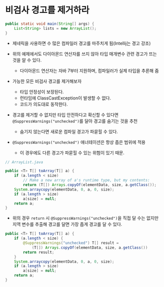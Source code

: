 # 비검사 경고를 제거하라

```java
public static void main(String[] args) {
    List<String> lists = new ArrayList();
}
```

- 제네릭을 사용하면 수 많은 컴파일러 경고를 마주치게 됨(Intellij는 경고 강조)
- 위의 예제에서도 다이아몬드 연산자를 쓰지 않아 타입 매개변수 관련 경고가 뜨는 것을 알 수 있다.
    - 다이아몬드 연산자는 자바 7부터 지원하며, 컴파일러가 실제 타입을 추론해 줌

- 가능한 모든 비검사 경고를 제거해보자
    - 타입 안정성이 보장된다.
    - 런타임에 ClassCastException이 발생할 수 없다.
    - 코드가 의도대로 동작한다.
- 경고를 제거할 수 없지만 타입 안전하다고 확신할 수 있다면 `@SuppressWarnings("unchecked")`를 달아 경고를 숨기는 것을 추천
    - 숨기지 않는다면 새로운 컴파일 경고가 파묻힐 수 있다.
- `@SuppressWarnings("unchecked")` 애너테이션은 항상 좁은 범위에 적용
    - 이 경우에도 다른 경고가 파묻힐 수 있는 위험이 있기 때문.

```java
// ArrayList.java

public <T> T[] toArray(T[] a) {
    if (a.length < size)
        // Make a new array of a's runtime type, but my contents:
        return (T[]) Arrays.copyOf(elementData, size, a.getClass());
    System.arraycopy(elementData, 0, a, 0, size);
    if (a.length > size)
        a[size] = null;
    return a;
}
```

- 위의 경우 `return` 시 `@SuppressWarnings("unchecked")`을 직접 달 수는 없지만 지역 변수를 추출해 경고를 달면 가장 좁게 경고를 달 수 있다.

```java
public <T> T[] toArray(T[] a) {
    if (a.length < size) {
        @SuppressWarnings("unchecked") T[] result = 
            (T[]) Arrays.copyOf(elementData, size, a.getClass())
        return result;
    }
    System.arraycopy(elementData, 0, a, 0, size);
    if (a.length > size)
        a[size] = null;
    return a;
}
```